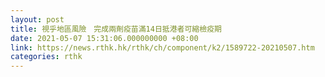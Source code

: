 ```yaml
---
layout: post
title: 視乎地區風險　完成兩劑疫苗滿14日抵港者可縮檢疫期
date: 2021-05-07 15:31:06.000000000 +08:00
link: https://news.rthk.hk/rthk/ch/component/k2/1589722-20210507.htm
categories: rthk
---
```



